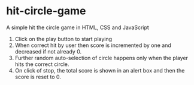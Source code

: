 # hit-circle-game
A simple hit the circle game in HTML, CSS and JavaScript


1. Click on the play button to start playing
2. When correct hit by user then score is incremented by one and decreased if not already 0.
3. Further random auto-selection of circle happens only when the player hits the correct circle.
4. On click of stop, the total score is shown in an alert box and then the score is reset to 0.
